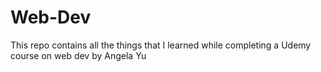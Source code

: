 # Web-Dev
This repo contains all the things that I learned while completing a Udemy course on web dev by Angela Yu
